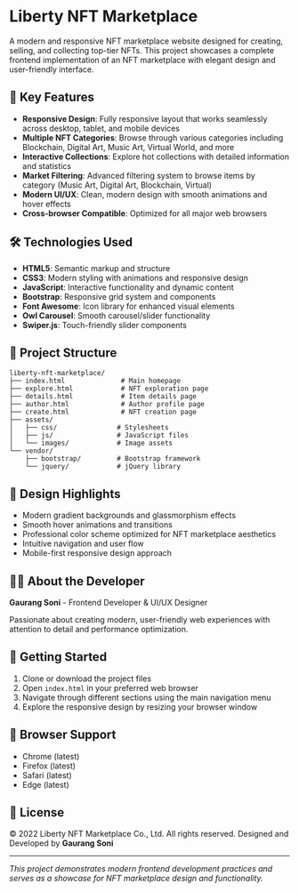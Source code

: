 # Liberty NFT Marketplace

A modern and responsive NFT marketplace website designed for creating, selling, and collecting top-tier NFTs. This project showcases a complete frontend implementation of an NFT marketplace with elegant design and user-friendly interface.

## 🚀 Key Features

- **Responsive Design**: Fully responsive layout that works seamlessly across desktop, tablet, and mobile devices
- **Multiple NFT Categories**: Browse through various categories including Blockchain, Digital Art, Music Art, Virtual World, and more
- **Interactive Collections**: Explore hot collections with detailed information and statistics
- **Market Filtering**: Advanced filtering system to browse items by category (Music Art, Digital Art, Blockchain, Virtual)
- **Modern UI/UX**: Clean, modern design with smooth animations and hover effects
- **Cross-browser Compatible**: Optimized for all major web browsers

## 🛠️ Technologies Used

- **HTML5**: Semantic markup and structure
- **CSS3**: Modern styling with animations and responsive design
- **JavaScript**: Interactive functionality and dynamic content
- **Bootstrap**: Responsive grid system and components
- **Font Awesome**: Icon library for enhanced visual elements
- **Owl Carousel**: Smooth carousel/slider functionality
- **Swiper.js**: Touch-friendly slider components

## 📁 Project Structure

```
liberty-nft-marketplace/
├── index.html              # Main homepage
├── explore.html            # NFT exploration page
├── details.html            # Item details page
├── author.html             # Author profile page
├── create.html             # NFT creation page
├── assets/
│   ├── css/               # Stylesheets
│   ├── js/                # JavaScript files
│   └── images/            # Image assets
└── vendor/
    ├── bootstrap/         # Bootstrap framework
    └── jquery/            # jQuery library
```

## 🎨 Design Highlights

- Modern gradient backgrounds and glassmorphism effects
- Smooth hover animations and transitions
- Professional color scheme optimized for NFT marketplace aesthetics
- Intuitive navigation and user flow
- Mobile-first responsive design approach

## 👨‍💻 About the Developer

**Gaurang Soni** - Frontend Developer & UI/UX Designer

Passionate about creating modern, user-friendly web experiences with attention to detail and performance optimization.

## 🚀 Getting Started

1. Clone or download the project files
2. Open `index.html` in your preferred web browser
3. Navigate through different sections using the main navigation menu
4. Explore the responsive design by resizing your browser window

## 📱 Browser Support

- Chrome (latest)
- Firefox (latest)
- Safari (latest)
- Edge (latest)

## 📄 License

© 2022 Liberty NFT Marketplace Co., Ltd. All rights reserved.
Designed and Developed by **Gaurang Soni**

---

*This project demonstrates modern frontend development practices and serves as a showcase for NFT marketplace design and functionality.*

